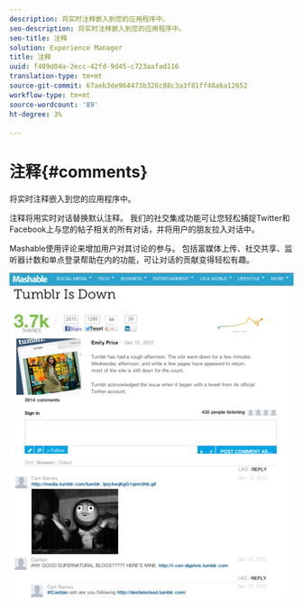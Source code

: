 ```yaml
---
description: 将实时注释嵌入到您的应用程序中。
seo-description: 将实时注释嵌入到您的应用程序中。
seo-title: 注释
solution: Experience Manager
title: 注释
uuid: f409d04a-2ecc-42fd-9d45-c723aafad116
translation-type: tm+mt
source-git-commit: 67aeb3de964473b326c88c3a3f81ff48a6a12652
workflow-type: tm+mt
source-wordcount: '89'
ht-degree: 3%

---
```



# 注释{#comments}

将实时注释嵌入到您的应用程序中。

注释将用实时对话替换默认注释。 我们的社交集成功能可让您轻松捕捉Twitter和Facebook上与您的帖子相关的所有对话，并将用户的朋友拉入对话中。

Mashable使用评论来增加用户对其讨论的参与。 包括富媒体上传、社交共享、监听器计数和单点登录帮助在内的功能，可让对话的贡献变得轻松有趣。

![](assets/CommentsMashable.png)

<!-- 

c_comments_app.dita

 -->

